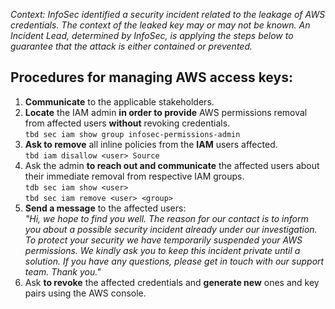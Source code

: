 *Context: InfoSec identified a security incident related to the leakage of AWS credentials. The context of the leaked key may or may not be known. An Incident Lead, determined by InfoSec, is applying the steps below to guarantee that the attack is either contained or prevented.*

## Procedures for managing AWS access keys:

1. **Communicate** to the applicable stakeholders.
2. **Locate** the IAM admin **in order to provide** AWS permissions removal from affected users **without** revoking credentials.  
`tbd sec iam show group infosec-permissions-admin`
3. **Ask to remove** all inline policies from the **IAM** users affected.  
`tbd iam disallow <user> Source`  
4. Ask the admin **to reach out and communicate** the affected users about their immediate removal from respective IAM groups.  
`tdb sec iam show <user>`  
`tbd sec iam remove <user> <group>`  
5. **Send a message** to the affected users:  
*"Hi, we hope to find you well. The reason for our contact is to inform you about a possible security incident already under our investigation.  To protect your security we have temporarily suspended your AWS permissions. We kindly ask you to keep this incident private until a solution. If you have any questions, please get in touch with our support team. Thank you."*  
6. Ask **to revoke** the affected credentials and **generate new** ones and key pairs using the AWS console.